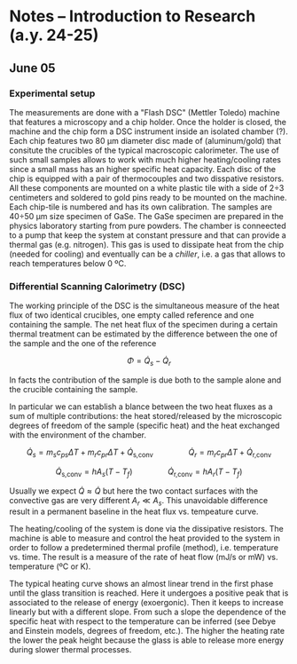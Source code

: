 <script src="https://tikzjax.com/v1/tikzjax.js"></script> <script type="text/x-mathjax-config"> MathJax.Hub.Config({ tex2jax: { skipTags: ['script', 'noscript', 'style', 'textarea', 'pre'], inlineMath: [['$','$']] } }); </script> <script src="https://cdn.mathjax.org/mathjax/latest/MathJax.js?config=TeX-AMS-MML_HTMLorMML" type="text/javascript"></script>


# Notes – Introduction to Research (a.y. 24-25)

## June 05

### Experimental setup
The measurements are done with a "Flash DSC" (Mettler Toledo) machine that features a microscopy and a chip holder. Once the holder is closed, the machine and the chip form a DSC instrument inside an isolated chamber (?). Each chip features two 80 µm diameter disc made of (aluminum/gold) that consitute the crucibles of the typical macroscopic calorimeter. The use of such small samples allows to work with much higher heating/cooling rates since a small mass has an higher specific heat capacity. Each disc of the chip is equipped with a pair of thermocouples and two disspative resistors. All these components are mounted on a white plastic tile with a side of 2÷3 centimeters and soldered to gold pins ready to be mounted on the machine. Each chip-tile is numbered and has its own calibration. The samples are 40÷50 µm size specimen of GaSe. The GaSe specimen are prepared in the physics laboratory starting from pure powders. The chamber is conneected to a pump that keep the system at constant pressure and that can provide a thermal gas (e.g. nitrogen). This gas is used to dissipate heat from the chip (needed for cooling) and eventually can be a *chiller*, i.e. a gas that allows to reach temperatures below 0 ºC.

### Differential Scanning Calorimetry (DSC)
The working principle of the DSC is the simultaneous measure of the heat flux of two identical crucibles, one empty called reference and one containing the sample. The net heat flux of the specimen during a certain thermal treatment can be estimated by the difference between the one of the sample and the one of the reference

$$ \Phi = \dot{Q}_s - \dot{Q}_r $$

In facts the contribution of the sample is due both to the sample alone and the crucible containing the sample.

In particular we can establish a blance between the two heat fluxes as a sum of multiple contributions: the heat stored/released by the microscopic degrees of freedom of the sample (specific heat) and the heat exchanged with the environment of the chamber.

$$ \dot{Q}_s = m_s c_{ps} \Delta T + m_r c_{pr} \Delta T + \dot{Q}_\text{s,conv} \qquad\qquad \dot{Q}_r = m_r c_{pr} \Delta T + \dot{Q}_\text{r,conv} $$

$$ \dot{Q}_\text{s,conv} = h A_s (T - T_f) \qquad\qquad \dot{Q}_\text{r,conv} = h A_r (T - T_f) $$

Usually we expect $\dot{Q} \approx \dot{Q}$ but here the two contact surfaces with the convective gas are very different $A_r\ll A_s$. This unavoidable difference result in a permanent baseline in the heat flux vs. tempeature curve. 

The heating/cooling of the system is done via the dissipative resistors. The machine is able to measure and control the heat provided to the system in order to follow a predetermined thermal profile (method), i.e. temperature vs. time. The result is a measure of the rate of heat flow (mJ/s or mW) vs. temperature (ºC or K).

The typical heating curve shows an almost linear trend in the first phase until the glass transition is reached. Here it undergoes a positive peak that is associated to the release of energy (exoergonic). Then it keeps to increase linearly but with a different slope. From such a slope the dependence of the specific heat with respect to the temperature can be inferred (see Debye and Einstein models, degrees of freedom, etc.). The higher the heating rate the lower the peak height because the glass is able to release more energy during slower thermal processes.






